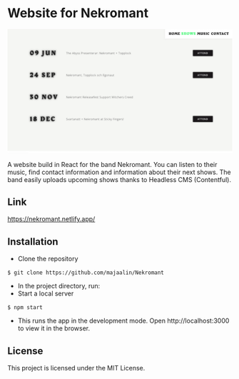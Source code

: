 # Website for Nekromant

![Image description](readme.png)

A website build in React for the band Nekromant. You can listen to their music, find contact information and information about their next shows. 
The band easily uploads upcoming shows thanks to Headless CMS (Contentful).

## Link 

https://nekromant.netlify.app/

## Installation
- Clone the repository
```
$ git clone https://github.com/majaalin/Nekromant
```
- In the project directory, run: 
- Start a local server
```
$ npm start
```
- This runs the app in the development mode. Open http://localhost:3000 to view it in the browser.

## License
This project is licensed under the MIT License.